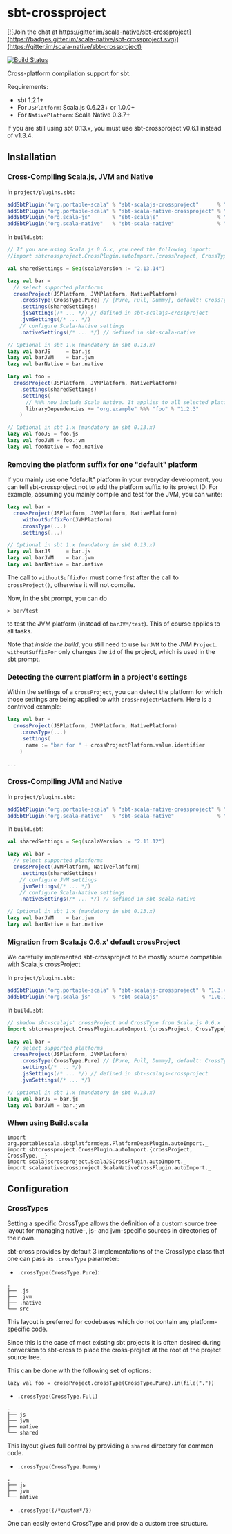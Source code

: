 <h1>sbt-crossproject</h1>


[![Join the chat at https://gitter.im/scala-native/sbt-crossproject](https://badges.gitter.im/scala-native/sbt-crossproject.svg)](https://gitter.im/scala-native/sbt-crossproject)

[![Build Status](https://github.com/portable-scala/sbt-crossproject/actions/workflows/ci.yml/badge.svg)](https://github.com/portable-scala/sbt-crossproject/actions)

Cross-platform compilation support for sbt.

Requirements:

* sbt 1.2.1+
* For `JSPlatform`: Scala.js 0.6.23+ or 1.0.0+
* For `NativePlatform`: Scala Native 0.3.7+

If you are still using sbt 0.13.x, you must use sbt-crossproject v0.6.1 instead of v1.3.4.

<h2>Installation</h2>

<h3>Cross-Compiling Scala.js, JVM and Native</h3>

In `project/plugins.sbt`:

```scala
addSbtPlugin("org.portable-scala" % "sbt-scalajs-crossproject"      % "1.3.4")
addSbtPlugin("org.portable-scala" % "sbt-scala-native-crossproject" % "1.3.4")
addSbtPlugin("org.scala-js"       % "sbt-scalajs"                   % "1.16.0")
addSbtPlugin("org.scala-native"   % "sbt-scala-native"              % "0.5.4")
```

In `build.sbt`:

```scala
// If you are using Scala.js 0.6.x, you need the following import:
//import sbtcrossproject.CrossPlugin.autoImport.{crossProject, CrossType}

val sharedSettings = Seq(scalaVersion := "2.13.14")

lazy val bar =
  // select supported platforms
  crossProject(JSPlatform, JVMPlatform, NativePlatform)
    .crossType(CrossType.Pure) // [Pure, Full, Dummy], default: CrossType.Full
    .settings(sharedSettings)
    .jsSettings(/* ... */) // defined in sbt-scalajs-crossproject
    .jvmSettings(/* ... */)
    // configure Scala-Native settings
    .nativeSettings(/* ... */) // defined in sbt-scala-native

// Optional in sbt 1.x (mandatory in sbt 0.13.x)
lazy val barJS     = bar.js
lazy val barJVM    = bar.jvm
lazy val barNative = bar.native

lazy val foo =
  crossProject(JSPlatform, JVMPlatform, NativePlatform)
    .settings(sharedSettings)
    .settings(
      // %%% now include Scala Native. It applies to all selected platforms
      libraryDependencies += "org.example" %%% "foo" % "1.2.3"
    )

// Optional in sbt 1.x (mandatory in sbt 0.13.x)
lazy val fooJS = foo.js
lazy val fooJVM = foo.jvm
lazy val fooNative = foo.native
```

<h3>Removing the platform suffix for one "default" platform</h3>

If you mainly use one "default" platform in your everyday development, you can tell sbt-crossproject not to add the platform suffix to its project ID.
For example, assuming you mainly compile and test for the JVM, you can write:

```scala
lazy val bar =
  crossProject(JSPlatform, JVMPlatform, NativePlatform)
    .withoutSuffixFor(JVMPlatform)
    .crossType(...)
    .settings(...)

// Optional in sbt 1.x (mandatory in sbt 0.13.x)
lazy val barJS     = bar.js
lazy val barJVM    = bar.jvm
lazy val barNative = bar.native
```

The call to `withoutSuffixFor` must come first after the call to `crossProject()`, otherwise it will not compile.

Now, in the sbt prompt, you can do

```
> bar/test
```

to test the JVM platform (instead of `barJVM/test`).
This of course applies to all tasks.

Note that *inside the build*, you still need to use `barJVM` to the JVM `Project`.
`withoutSuffixFor` only changes the `id` of the project, which is used in the sbt prompt.

<h3>Detecting the current platform in a project's settings</h3>

Within the settings of a `crossProject`, you can detect the platform for which those settings are being applied to with `crossProjectPlatform`.
Here is a contrived example:

```scala
lazy val bar =
  crossProject(JSPlatform, JVMPlatform, NativePlatform)
    .crossType(...)
    .settings(
      name := "bar for " + crossProjectPlatform.value.identifier
    )

...
```

<h3>Cross-Compiling JVM and Native</h3>

In `project/plugins.sbt`:

```scala
addSbtPlugin("org.portable-scala" % "sbt-scala-native-crossproject" % "1.3.4")
addSbtPlugin("org.scala-native"   % "sbt-scala-native"              % "0.5.3")
```

In `build.sbt`:

```scala
val sharedSettings = Seq(scalaVersion := "2.11.12")

lazy val bar =
  // select supported platforms
  crossProject(JVMPlatform, NativePlatform)
    .settings(sharedSettings)
    // configure JVM settings
    .jvmSettings(/* ... */)
    // configure Scala-Native settings
    .nativeSettings(/* ... */) // defined in sbt-scala-native

// Optional in sbt 1.x (mandatory in sbt 0.13.x)
lazy val barJVM    = bar.jvm
lazy val barNative = bar.native
```

<h3>Migration from Scala.js 0.6.x' default crossProject</h3>

We carefully implemented sbt-crossproject to be mostly source compatible with Scala.js crossProject

In `project/plugins.sbt`:

```scala
addSbtPlugin("org.portable-scala" % "sbt-scalajs-crossproject" % "1.3.4")
addSbtPlugin("org.scala-js"       % "sbt-scalajs"              % "1.0.16")
```

In `build.sbt`:

```scala
// shadow sbt-scalajs' crossProject and CrossType from Scala.js 0.6.x
import sbtcrossproject.CrossPlugin.autoImport.{crossProject, CrossType}

lazy val bar =
  // select supported platforms
  crossProject(JSPlatform, JVMPlatform)
    .crossType(CrossType.Pure) // [Pure, Full, Dummy], default: CrossType.Full
    .settings(/* ... */)
    .jsSettings(/* ... */) // defined in sbt-scalajs-crossproject
    .jvmSettings(/* ... */)

// Optional in sbt 1.x (mandatory in sbt 0.13.x)
lazy val barJS = bar.js
lazy val barJVM = bar.jvm
```

<h3>When using Build.scala</h3>

```
import org.portablescala.sbtplatformdeps.PlatformDepsPlugin.autoImport._
import sbtcrossproject.CrossPlugin.autoImport.{crossProject, CrossType, _}
import scalajscrossproject.ScalaJSCrossPlugin.autoImport._
import scalanativecrossproject.ScalaNativeCrossPlugin.autoImport._
```

<h2>Configuration</h2>

<h3>CrossTypes</h3>

Setting a specific CrossType allows the definition of a custom source tree
layout for managing native-, js- and jvm-specific sources in directories of their
own.

sbt-cross provides by default 3 implementations of the CrossType class that one can
pass as `.crossType` parameter:

- `.crossType(CrossType.Pure)`:

```
.
├── .js
├── .jvm
├── .native
└── src
```
This layout is preferred for codebases which do not contain any platform-specific code.

Since this is the case of most existing sbt projects it is often desired during conversion to sbt-cross to place the cross-project at the root of the project source tree.

This can be done with the following set of options:

`lazy val foo = crossProject.crossType(CrossType.Pure).in(file("."))`

- `.crossType(CrossType.Full)`

```
.
├── js
├── jvm
├── native
└── shared
```

This layout gives full control by providing a `shared` directory for common code.

- `.crossType(CrossType.Dummy)`

```
.
├── js
├── jvm
└── native
```

- `.crossType({/*custom*/})`

One can easily extend CrossType and provide a custom tree structure.
